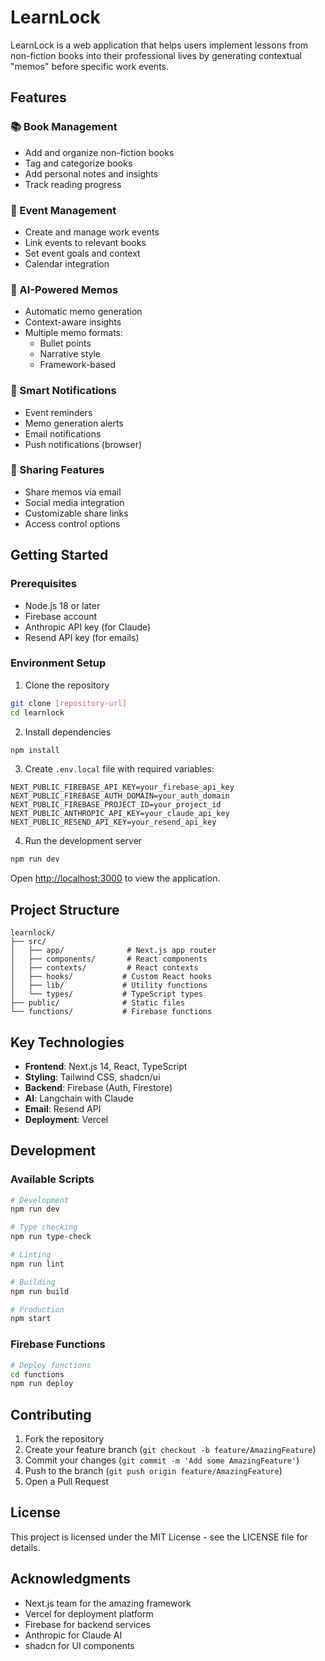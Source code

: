 # LearnLock

LearnLock is a web application that helps users implement lessons from non-fiction books into their professional lives by generating contextual "memos" before specific work events.

## Features

### 📚 Book Management
- Add and organize non-fiction books
- Tag and categorize books
- Add personal notes and insights
- Track reading progress

### 📅 Event Management
- Create and manage work events
- Link events to relevant books
- Set event goals and context
- Calendar integration

### 🤖 AI-Powered Memos
- Automatic memo generation
- Context-aware insights
- Multiple memo formats:
  - Bullet points
  - Narrative style
  - Framework-based

### 🔔 Smart Notifications
- Event reminders
- Memo generation alerts
- Email notifications
- Push notifications (browser)

### 🔗 Sharing Features
- Share memos via email
- Social media integration
- Customizable share links
- Access control options

## Getting Started

### Prerequisites
- Node.js 18 or later
- Firebase account
- Anthropic API key (for Claude)
- Resend API key (for emails)

### Environment Setup
1. Clone the repository
```bash
git clone [repository-url]
cd learnlock
```

2. Install dependencies
```bash
npm install
```

3. Create `.env.local` file with required variables:
```env
NEXT_PUBLIC_FIREBASE_API_KEY=your_firebase_api_key
NEXT_PUBLIC_FIREBASE_AUTH_DOMAIN=your_auth_domain
NEXT_PUBLIC_FIREBASE_PROJECT_ID=your_project_id
NEXT_PUBLIC_ANTHROPIC_API_KEY=your_claude_api_key
NEXT_PUBLIC_RESEND_API_KEY=your_resend_api_key
```

4. Run the development server
```bash
npm run dev
```

Open [http://localhost:3000](http://localhost:3000) to view the application.

## Project Structure

```
learnlock/
├── src/
│   ├── app/              # Next.js app router
│   ├── components/       # React components
│   ├── contexts/         # React contexts
│   ├── hooks/           # Custom React hooks
│   ├── lib/             # Utility functions
│   └── types/           # TypeScript types
├── public/              # Static files
└── functions/           # Firebase functions
```

## Key Technologies

- **Frontend**: Next.js 14, React, TypeScript
- **Styling**: Tailwind CSS, shadcn/ui
- **Backend**: Firebase (Auth, Firestore)
- **AI**: Langchain with Claude
- **Email**: Resend API
- **Deployment**: Vercel

## Development

### Available Scripts
```bash
# Development
npm run dev

# Type checking
npm run type-check

# Linting
npm run lint

# Building
npm run build

# Production
npm start
```

### Firebase Functions
```bash
# Deploy functions
cd functions
npm run deploy
```

## Contributing

1. Fork the repository
2. Create your feature branch (`git checkout -b feature/AmazingFeature`)
3. Commit your changes (`git commit -m 'Add some AmazingFeature'`)
4. Push to the branch (`git push origin feature/AmazingFeature`)
5. Open a Pull Request

## License

This project is licensed under the MIT License - see the LICENSE file for details.

## Acknowledgments

- Next.js team for the amazing framework
- Vercel for deployment platform
- Firebase for backend services
- Anthropic for Claude AI
- shadcn for UI components

